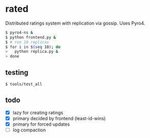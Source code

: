# rated

Distributed ratings system with replication via gossip.
Uses Pyro4.

```bash
$ pyro4-ns &
$ python frontend.py &
$ # run 10 replicas
$ for i in $(seq 10); do
>   python replica.py &
> done
```

## testing

```bash
$ tools/test_all
```

## todo

 - [x] lazy for creating ratings
 - [x] primary decided by frontend (least-id-wins)
 - [x] primary for forced updates
 - [ ] log compaction

